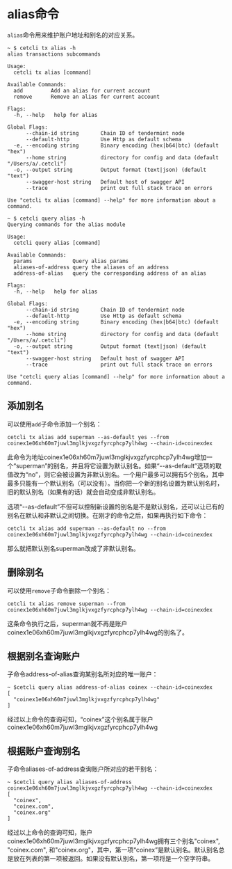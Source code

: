 # alias命令

`alias`命令用来维护账户地址和别名的对应关系。

```
~ $ cetcli tx alias -h
alias transactions subcommands

Usage:
  cetcli tx alias [command]

Available Commands:
  add         Add an alias for current account
  remove      Remove an alias for current account

Flags:
  -h, --help   help for alias

Global Flags:
      --chain-id string       Chain ID of tendermint node
      --default-http          Use Http as default schema
  -e, --encoding string       Binary encoding (hex|b64|btc) (default "hex")
      --home string           directory for config and data (default "/Users/a/.cetcli")
  -o, --output string         Output format (text|json) (default "text")
      --swagger-host string   Default host of swagger API
      --trace                 print out full stack trace on errors

Use "cetcli tx alias [command] --help" for more information about a command.

~ $ cetcli query alias -h
Querying commands for the alias module

Usage:
  cetcli query alias [command]

Available Commands:
  params             Query alias params
  aliases-of-address query the aliases of an address
  address-of-alias   query the corresponding address of an alias

Flags:
  -h, --help   help for alias

Global Flags:
      --chain-id string       Chain ID of tendermint node
      --default-http          Use Http as default schema
  -e, --encoding string       Binary encoding (hex|b64|btc) (default "hex")
      --home string           directory for config and data (default "/Users/a/.cetcli")
  -o, --output string         Output format (text|json) (default "text")
      --swagger-host string   Default host of swagger API
      --trace                 print out full stack trace on errors

Use "cetcli query alias [command] --help" for more information about a command.
```

## 添加别名

可以使用`add`子命令添加一个别名：

```
cetcli tx alias add superman --as-default yes --from coinex1e06xh60m7juwl3mglkjvxgzfyrcphcp7ylh4wg --chain-id=coinexdex
```

此命令为地址coinex1e06xh60m7juwl3mglkjvxgzfyrcphcp7ylh4wg增加一个“superman”的别名，并且将它设置为默认别名。如果“--as-default”选项的取值改为“no”，则它会被设置为非默认别名。一个用户最多可以拥有5个别名，其中最多只能有一个默认别名（可以没有）。当你把一个新的别名设置为默认别名时，旧的默认别名（如果有的话）就会自动变成非默认别名。

选项“--as-default”不但可以控制新设置的别名是不是默认别名，还可以让已有的别名在默认和非默认之间切换。在刚才的命令之后，如果再执行如下命令：

```
cetcli tx alias add superman --as-default no --from coinex1e06xh60m7juwl3mglkjvxgzfyrcphcp7ylh4wg --chain-id=coinexdex
```

那么就把默认别名superman改成了非默认别名。

## 删除别名

可以使用`remove`子命令删除一个别名：

```
cetcli tx alias remove superman --from coinex1e06xh60m7juwl3mglkjvxgzfyrcphcp7ylh4wg --chain-id=coinexdex
```

这条命令执行之后，superman就不再是账户coinex1e06xh60m7juwl3mglkjvxgzfyrcphcp7ylh4wg的别名了。

## 根据别名查询账户

子命令address-of-alias查询某别名所对应的唯一账户：

```
~ $cetcli query alias address-of-alias coinex --chain-id=coinexdex
[
  "coinex1e06xh60m7juwl3mglkjvxgzfyrcphcp7ylh4wg"
]
```

经过以上命令的查询可知，“coinex”这个别名属于账户coinex1e06xh60m7juwl3mglkjvxgzfyrcphcp7ylh4wg

## 根据账户查询别名

子命令aliases-of-address查询账户所对应的若干别名：

```
~ $cetcli query alias aliases-of-address coinex1e06xh60m7juwl3mglkjvxgzfyrcphcp7ylh4wg --chain-id=coinexdex
[
  "coinex",
  "coinex.com",
  "coinex.org"
]
```

经过以上命令的查询可知，账户coinex1e06xh60m7juwl3mglkjvxgzfyrcphcp7ylh4wg拥有三个别名"coinex", "coinex.com", 和"coinex.org"，其中，第一项“coinex”是默认别名。默认别名总是放在列表的第一项被返回。如果没有默认别名，第一项将是一个空字符串。


